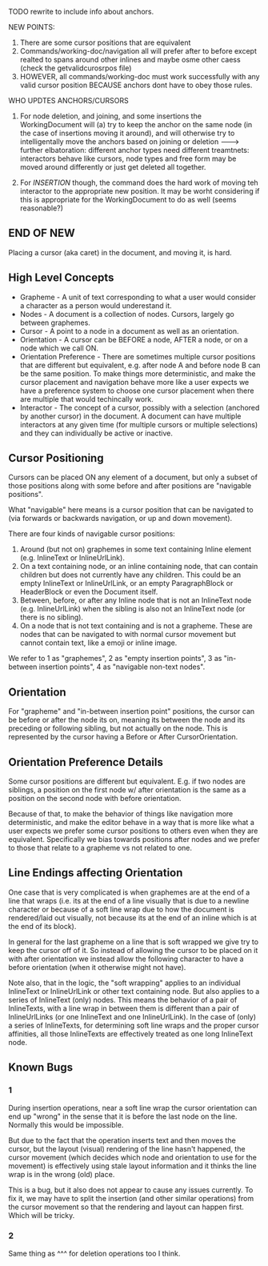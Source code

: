 

TODO rewrite to include info about anchors.

NEW POINTS:
1) There are some cursor positions that are equivalent
2) Commands/working-doc/navigation all will prefer after to before except realted to spans around other inlines and maybe osme other caess (check the getvalidcurosrpos file)
3) HOWEVER, all commands/working-doc must work successfully with any valid cursor position BECAUSE anchors dont have to obey those rules.


WHO UPDTES ANCHORS/CURSORS

1. For node deletion, and joining, and some insertions the WorkingDocument will (a) try to keep the anchor on the same node (in the case of insertions moving it around), and will otherwise try to intelligentally move the anchors based on joining or deletion
---> further elbatoration: different anchor types need different treamtnets: interactors behave like cursors, node types and free form may be moved around differently or just get deleted all together.

2. For _INSERTION_ though, the command does the hard work of moving teh interactor to the appropriate new position. It may be worht considering if this is appropriate for the WorkingDocument to do as well (seems reasonable?)

## END OF NEW


Placing a cursor (aka caret) in the document, and moving it, is hard.

## High Level Concepts

* Grapheme - A unit of text corresponding to what a user would consider a character as a person would underestand it.
* Nodes - A document is a collection of nodes. Cursors, largely go between graphemes.
* Cursor - A point to a node in a document as well as an orientation.
* Orientation - A cursor can be BEFORE a node, AFTER a node, or on a node which we call ON.
* Orientation Preference - There are sometimes multiple cursor positions that are different but equivalent, e.g. after node A and before node B can be the same position. To make things more deterministic, and make the cursor placement and navigation behave more like a user expects we have a preference system to choose one cursor placement when there are multiple that would techincally work.
* Interactor - The concept of a cursor, possibly with a selection (anchored by another cursor) in the document. A document can have multiple interactors at any given time (for multiple cursors or multiple selections) and they can individually be active or inactive.

## Cursor Positioning 

Cursors can be placed ON any element of a document, but only a subset of those positions along with some before and after positions are "navigable positions". 

What "navigable" here means is a cursor position that can be navigated to (via forwards or backwards navigation, or up and down movement).

There are four kinds of navigable cursor positions:

1. Around (but not on) graphemes in some text containing Inline element (e.g.
   InlineText or InlineUrlLink).
2. On a text containing node, or an inline containing node, that can contain
   children but does not currently have any children.  This could be an
   empty InlineText or InlineUrlLink, or an empty ParagraphBlock or
   HeaderBlock or even the Document itself.
3. Between, before, or after any Inline node that is not an InlineText
   node (e.g. InlineUrlLink) when the sibling is also not an InlineText
   node (or there is no sibling).
4. On a node that is not text containing and is not a grapheme. These are
   nodes that can be navigated to with normal cursor movement but cannot
   contain text, like a emoji or inline image.


We refer to 1 as "graphemes", 2 as "empty insertion points", 3 as "in-between
insertion points", 4 as "navigable non-text nodes".

## Orientation

For "grapheme" and "in-between insertion point" positions, the cursor can be
before or after the node its on, meaning its between the node and its preceding
or following sibling, but not actually on the node. This is represented by the
cursor having a Before or After CursorOrientation. 

## Orientation Preference Details

Some cursor positions are different but equivalent.  E.g.  if two nodes are
siblings, a position on the first node w/ after orientation is the same as a
position on the second node with before orientation.

Because of that, to make the behavior of things like navigation more
deterministic, and make the editor behave in a way that is more like what a
user expects we prefer some cursor positions to others even when they are
equivalent.  Specifically we bias towards positions after nodes and we prefer
to those that relate to a grapheme vs not related to one.

## Line Endings affecting Orientation

One case that is very complicated is when graphemes are at the end of a line
that wraps (i.e.  its at the end of a line visually that is due to a newline
character or because of a soft line wrap due to how the document is
rendered/laid out visually, not because its at the end of an inline which is
at the end of its block).

In general for the last grapheme on a line that is soft wrapped we give try
to keep the cursor off of it.  So instead of allowing the cursor to be placed
on it with after orientation we instead allow the following character to have a
before orientation (when it otherwise might not have).

Note also, that in the logic, the "soft wrapping" applies to an individual
InlineText or InlineUrlLink or other text containing node.  But also applies
to a series of InlineText (only) nodes.  This means the behavior of a pair of
InlineTexts, with a line wrap in between them is different than a pair of
InlineUrlLinks (or one InlineText and one InlineUrlLink).  In the case of
(only) a series of InlineTexts, for determining soft line wraps and the
proper cursor affinities, all those InlineTexts are effectively treated as
one long InlineText node.

## Known Bugs

### 1
During insertion operations, near a soft line wrap the cursor orientation can
end up "wrong" in the sense that it is before the last node on the line.
Normally this would be impossible.

But due to the fact that the operation inserts text and then moves the
cursor, but the layout (visual) rendering of the line hasn't happened, the
cursor movement (which decides which node and orientation to use for the
movement) is effectively using stale layout information and it thinks the
line wrap is in the wrong (old) place.

This is a bug, but it also does not appear to cause any issues currently.  To
fix it, we may have to split the insertion (and other similar operations)
from the cursor movement so that the rendering and layout can happen first.
Which will be tricky.

### 2

Same thing as ^^^ for deletion operations too I think.